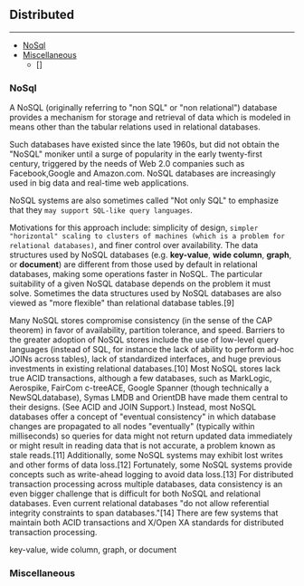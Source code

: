 ## Distributed
---

* [NoSql](#nosql)
* [Miscellaneous](#miscellaneous)
    - []

### NoSql

A NoSQL (originally referring to "non SQL" or "non relational") database provides a mechanism for storage and retrieval of data which is modeled in means other than the tabular relations used in relational databases. 

Such databases have existed since the late 1960s, but did not obtain the "NoSQL" moniker until a surge of popularity in the early twenty-first century, triggered by the needs of Web 2.0 companies such as Facebook,Google and Amazon.com. NoSQL databases are increasingly used in big data and real-time web applications. 

NoSQL systems are also sometimes called "Not only SQL" to emphasize that they `may support SQL-like query languages`.

Motivations for this approach include: simplicity of design, `simpler "horizontal" scaling to clusters of machines (which is a problem for relational databases)`, and finer control over availability. The data structures used by NoSQL databases (e.g. __key-value__, __wide column__, __graph__, or __document__) are different from those used by default in relational databases, making some operations faster in NoSQL. The particular suitability of a given NoSQL database depends on the problem it must solve. Sometimes the data structures used by NoSQL databases are also viewed as "more flexible" than relational database tables.[9]

Many NoSQL stores compromise consistency (in the sense of the CAP theorem) in favor of availability, partition tolerance, and speed. Barriers to the greater adoption of NoSQL stores include the use of low-level query languages (instead of SQL, for instance the lack of ability to perform ad-hoc JOINs across tables), lack of standardized interfaces, and huge previous investments in existing relational databases.[10] Most NoSQL stores lack true ACID transactions, although a few databases, such as MarkLogic, Aerospike, FairCom c-treeACE, Google Spanner (though technically a NewSQLdatabase), Symas LMDB and OrientDB have made them central to their designs. (See ACID and JOIN Support.)
Instead, most NoSQL databases offer a concept of "eventual consistency" in which database changes are propagated to all nodes "eventually" (typically within milliseconds) so queries for data might not return updated data immediately or might result in reading data that is not accurate, a problem known as stale reads.[11] Additionally, some NoSQL systems may exhibit lost writes and other forms of data loss.[12] Fortunately, some NoSQL systems provide concepts such as write-ahead logging to avoid data loss.[13] For distributed transaction processing across multiple databases, data consistency is an even bigger challenge that is difficult for both NoSQL and relational databases. Even current relational databases "do not allow referential integrity constraints to span databases."[14] There are few systems that maintain both ACID transactions and X/Open XA standards for distributed transaction processing.

key-value, wide column, graph, or document

### Miscellaneous

